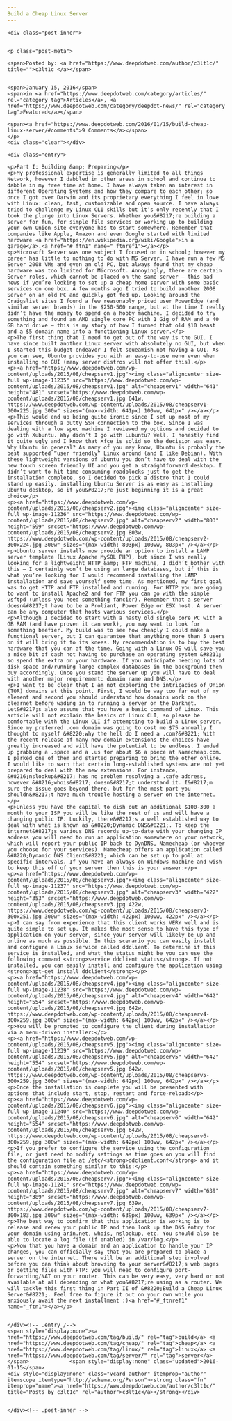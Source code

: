 ```yaml
---
Build a Cheap Linux Server
---
```

<article class="post-listing post-11234 post type-post status-publish format-standard has-post-thumbnail hentry category-articles category-deepdot-news tag-build tag-cheap tag-linux tag-server">
    
    <div class="post-inner">
    
    
    <p class="post-meta">
    
    <span>Posted by: <a href="https://www.deepdotweb.com/author/c3lt1c/" title="">c3lt1c </a></span>
    
    
    <span>January 15, 2016</span>
    <span>in <a href="https://www.deepdotweb.com/category/articles/" rel="category tag">Articles</a>, <a href="https://www.deepdotweb.com/category/deepdot-news/" rel="category tag">Featured</a></span>
    
    <span><a href="https://www.deepdotweb.com/2016/01/15/build-cheap-linux-server/#comments">9 Comments</a></span>
    </p>
    <div class="clear"></div>
    
    <div class="entry">
    
    <p>Part I: Building &amp; Preparing</p>
    <p>My professional expertise is generally limited to all things Network, however I dabbled in other areas in school and continue to dabble in my free time at home. I have always taken an interest in different Operating Systems and how they compare to each other; so once I got over Darwin and its proprietary everything I feel in love with Linux: clean, fast, customizable and open source. I have always tried to challenge my Linux CLI skills but it’s only recently that I took the plunge into Linux Servers. Whether you&#8217;re building a server for fun, for simple file services or working up to building your own Onion site everyone has to start somewhere. Remember that companies like Apple, Amazon and even Google started with limited hardware <a href="https://en.wikipedia.org/wiki/Google">in a garage</a>.<a href="#_ftn1" name="_ftnref1"></a></p>
    <p>Microsoft Server was one subject I focused on in school; however my career has little to nothing to do with MS Server. I have run a few MS Server 2008 VMs and even an old PC, but always found that my cheap hardware was too limited for Microsoft. Annoyingly, there are certain Server roles, which cannot be placed on the same server – this bad news if you’re looking to set up a cheap home server with some basic services on one box. A few months ago I tried to build another 2008 Server on an old PC and quickly got fed up. Looking around the Craigslist sites I found a few reasonably priced user PowerEdge (and similar server brands) in the $250-500 range, but at the time I really didn’t have the money to spend on a hobby machine. I decided to try something and found an AMD single core PC with 1 Gig of RAM and a 40 GB hard drive – this is my story of how I turned that old $10 beast and a $5 domain name into a functioning Linux server.</p>
    <p>The first thing that I need to get out of the way is the GUI. I have since built another Linux server with absolutely no GUI, but when I started this budget endeavor I felt squeamish not having a GUI. As you can see, Ubuntu provides you with an easy-to-use menu even when installing no GUI (many server distros will not offer this).</p>
    <p><a href="https://www.deepdotweb.com/wp-content/uploads/2015/08/cheapserv1.jpg"><img class="aligncenter size-full wp-image-11235" src="https://www.deepdotweb.com/wp-content/uploads/2015/08/cheapserv1.jpg" alt="cheapserv1" width="641" height="481" srcset="https://www.deepdotweb.com/wp-content/uploads/2015/08/cheapserv1.jpg 641w, https://www.deepdotweb.com/wp-content/uploads/2015/08/cheapserv1-300x225.jpg 300w" sizes="(max-width: 641px) 100vw, 641px" /></a></p>
    <p>This would end up being quite ironic since I set up most of my services through a putty SSH connection to the box. Since I was dealing with a low spec machine I reviewed my options and decided to go with Xubuntu. Why didn’t I go with Lubuntu? Well, I honestly find it quite ugly and I know that Xfce is solid so the decision was easy. Why Ubuntu in general? As many of you may know, Ubuntu is probably the best supported “user friendly” Linux around (and I like Debian). With these lightweight versions of Ubuntu you don’t have to deal with the new touch screen friendly UI and you get a straightforward desktop. I didn’t want to hit time consuming roadblocks just to get the installation complete, so I decided to pick a distro that I could stand up easily. installing Ubuntu Server is as easy as installing Ubuntu desktop, so if you&#8217;re just beginning it is a great choice</p>
    <p><a href="https://www.deepdotweb.com/wp-content/uploads/2015/08/cheapserv2.jpg"><img class="aligncenter size-full wp-image-11236" src="https://www.deepdotweb.com/wp-content/uploads/2015/08/cheapserv2.jpg" alt="cheapserv2" width="803" height="599" srcset="https://www.deepdotweb.com/wp-content/uploads/2015/08/cheapserv2.jpg 803w, https://www.deepdotweb.com/wp-content/uploads/2015/08/cheapserv2-300x224.jpg 300w" sizes="(max-width: 803px) 100vw, 803px" /></a></p>
    <p>Ubuntu server installs now provide an option to install a LAMP server template (Linux Apache MySQL PHP), but since I was really looking for a lightweight HTTP &amp; FTP machine, I didn’t bother with this – I certainly won’t be using an large databases, but if this is what you’re looking for I would recommend installing the LAMP installation and save yourself some time. As mentioned, my first goal was to get HTTP and FTP installed and running. For HTTP you are going to want to install Apache2 and for FTP you can go with the simple vsftpd (unless you need something fancier). Remember that a server doesn&#8217;t have to be a Proliant, Power Edge or ESX host. A server can be any computer that hosts various services.</p>
    <p>Although I decided to start with a nasty old single core PC with a GB RAM (and have proven it can work), you may want to look for something beefier. My build was to see how cheaply I could make a functional server, but I can guarantee that anything more than 5 users on it will bring it to its knees. My recommendation is to buy the best hardware that you can at the time. Going with a Linux OS will save you a nice bit of cash not having to purchase an operating system &#8211; so spend the extra on your hardware. If you anticipate needing lots of disk space and/running large complex databases in the background then buy accordingly. Once you stand the server up you will have to deal with another major requirement: domain name and DNS.</p>
    <p>I want to be clear that I am not exploring the intricacies of Onion (TOR) domains at this point. First, I would be way too far out of my element and second you should understand how domains work on the clearnet before wading in to running a server on the Darknet. Let&#8217;s also assume that you have a basic command of Linux. This article will not explain the basics of Linux CLI, so please be comfortable with the Linux CLI if attempting to build a Linux server. Since my preferred .com domain was going to cost me $75 annually I thought to myself &#8220;why the hell do I need a .com?&#8221; With the recent release of many new domain extensions the choices have greatly increased and will have the potential to be endless. I ended up grabbing a .space and a .us for about $6 a piece at Namecheap.com. I parked one of them and started preparing to bring the other online. I would like to warn that certain long-established systems are not yet prepared to deal with the new extensions. For instance, &#8216;nslookup&#8217; has no problem resolving a .cafe address, however &#8216;whois&#8217; doesn&#8217;t understand it. I&#8217;m sure the issue goes beyond there, but for the most part you shouldn&#8217;t have much trouble hosting a server on the internet.</p>
    <p>Unless you have the capital to dish out an additional $100-300 a month to your ISP you will be like the rest of us and will have a changing public IP. Luckily, there&#8217;s a well established way to deal with what is known as &#8220;Dynamic DNS&#8221;. To keep the internet&#8217;s various DNS records up-to-date with your changing IP address you will need to run an application somewhere on your network, which will report your public IP back to DynDNS, Namecheap (or whoever you choose for your services). Namecheap offers an application called &#8220;Dynamic DNS Client&#8221; which can be set up to poll at specific intervals. If you have an always-on Windows machine and wish to keep this off of your server then this is your answer:</p>
    <p><a href="https://www.deepdotweb.com/wp-content/uploads/2015/08/cheapserv3.jpg"><img class="aligncenter size-full wp-image-11237" src="https://www.deepdotweb.com/wp-content/uploads/2015/08/cheapserv3.jpg" alt="cheapserv3" width="422" height="353" srcset="https://www.deepdotweb.com/wp-content/uploads/2015/08/cheapserv3.jpg 422w, https://www.deepdotweb.com/wp-content/uploads/2015/08/cheapserv3-300x251.jpg 300w" sizes="(max-width: 422px) 100vw, 422px" /></a></p>
    <p>I can say from experience that this client works VERY well and is quite simple to set up. It makes the most sense to have this type of application on your server, since your server will likely be up and online as much as possible. In this scenario you can easily install and configure a Linux service called ddclient. To determine if this service is installed, and what the status might be you can use the following command <strong>service ddclient status</strong>. If not installed, you can easily install and configure the application using <strong>apt-get install ddclient</strong></p>
    <p><a href="https://www.deepdotweb.com/wp-content/uploads/2015/08/cheapserv4.jpg"><img class="aligncenter size-full wp-image-11238" src="https://www.deepdotweb.com/wp-content/uploads/2015/08/cheapserv4.jpg" alt="cheapserv4" width="642" height="554" srcset="https://www.deepdotweb.com/wp-content/uploads/2015/08/cheapserv4.jpg 642w, https://www.deepdotweb.com/wp-content/uploads/2015/08/cheapserv4-300x259.jpg 300w" sizes="(max-width: 642px) 100vw, 642px" /></a></p>
    <p>You will be prompted to configure the client during installation via a menu-driven installer:</p>
    <p><a href="https://www.deepdotweb.com/wp-content/uploads/2015/08/cheapserv5.jpg"><img class="aligncenter size-full wp-image-11239" src="https://www.deepdotweb.com/wp-content/uploads/2015/08/cheapserv5.jpg" alt="cheapserv5" width="642" height="554" srcset="https://www.deepdotweb.com/wp-content/uploads/2015/08/cheapserv5.jpg 642w, https://www.deepdotweb.com/wp-content/uploads/2015/08/cheapserv5-300x259.jpg 300w" sizes="(max-width: 642px) 100vw, 642px" /></a></p>
    <p>Once the installation is complete you will be presented with options that include start, stop, restart and force-reload:</p>
    <p><a href="https://www.deepdotweb.com/wp-content/uploads/2015/08/cheapserv6.jpg"><img class="aligncenter size-full wp-image-11240" src="https://www.deepdotweb.com/wp-content/uploads/2015/08/cheapserv6.jpg" alt="cheapserv6" width="642" height="554" srcset="https://www.deepdotweb.com/wp-content/uploads/2015/08/cheapserv6.jpg 642w, https://www.deepdotweb.com/wp-content/uploads/2015/08/cheapserv6-300x259.jpg 300w" sizes="(max-width: 642px) 100vw, 642px" /></a></p>
    <p>If you prefer to configure the service using the configuration file, or just need to modify settings as time goes on you will find the configuration file at /etc/<strong>ddclient.conf</strong> and it should contain something similar to this:</p>
    <p><a href="https://www.deepdotweb.com/wp-content/uploads/2015/08/cheapserv7.jpg"><img class="aligncenter size-full wp-image-11241" src="https://www.deepdotweb.com/wp-content/uploads/2015/08/cheapserv7.jpg" alt="cheapserv7" width="639" height="389" srcset="https://www.deepdotweb.com/wp-content/uploads/2015/08/cheapserv7.jpg 639w, https://www.deepdotweb.com/wp-content/uploads/2015/08/cheapserv7-300x183.jpg 300w" sizes="(max-width: 639px) 100vw, 639px" /></a></p>
    <p>The best way to confirm that this application is working is to release and renew your public IP and then look up the DNS entry for your domain using arin.net, whois, nslookup, etc. You should also be able to locate a log file (if enabled) in /var/log.</p>
    <p>Now that you have a domain and an application to handle your IP changes, you can officially say that you are prepared to place a server on the internet. There will be an additional step involved before you can think about browsing to your server&#8217;s web pages or getting files with FTP: you will need to configure port-forwarding/NAT on your router. This can be very easy, very hard or not available at all depending on what you&#8217;re using as a router. We will tackle this first thing in Part II of &#8220;Build a Cheap Linux Server&#8221;. Feel free to figure it out on your own while you anxiously await the next installment :)<a href="#_ftnref1" name="_ftn1"></a></p>
    
    
    </div><!-- .entry /-->
    <span style="display:none"><a href="https://www.deepdotweb.com/tag/build/" rel="tag">build</a> <a href="https://www.deepdotweb.com/tag/cheap/" rel="tag">cheap</a> <a href="https://www.deepdotweb.com/tag/linux/" rel="tag">linux</a> <a href="https://www.deepdotweb.com/tag/server/" rel="tag">server</a></span>				<span style="display:none" class="updated">2016-01-15</span>
    <div style="display:none" class="vcard author" itemprop="author" itemscope itemtype="http://schema.org/Person"><strong class="fn" itemprop="name"><a href="https://www.deepdotweb.com/author/c3lt1c/" title="Posts by c3lt1c" rel="author">c3lt1c</a></strong></div>
    
    
    </div><!-- .post-inner -->
</article><!-- .post-listing -->

